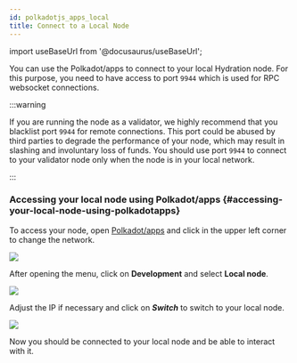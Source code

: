 ```yaml
---
id: polkadotjs_apps_local 
title: Connect to a Local Node 
---
```


import useBaseUrl from '@docusaurus/useBaseUrl';

You can use the Polkadot/apps to connect to your local Hydration node. For this purpose, you need to have access to port `9944` which is used for RPC websocket connections.

:::warning

If you are running the node as a validator, we highly recommend that you blacklist port `9944` for remote connections. This port could be abused by third parties to degrade the performance of your node, which may result in slashing and involuntary loss of funds. You should use port `9944` to connect to your validator node only when the node is in your local network.

:::

### Accessing your local node using Polkadot/apps {#accessing-your-local-node-using-polkadotapps}

To access your node, open [Polkadot/apps](https://polkadot.js.org/apps/) and click in the upper left corner to change the network.

<div>
  <img src={useBaseUrl('/polkadotjs-apps/PolkadotJS-APPS-1.png')} />
</div>

After opening the menu, click on **Development** and select **Local node**.
<div style={{textAlign: 'center'}}>
  <img src={useBaseUrl('/polkadotjs-apps/local-1.png')} />
</div>

Adjust the IP if necessary and click on ***Switch*** to switch to your local node.

<div style={{textAlign: 'center'}}>
  <img src={useBaseUrl('/polkadotjs-apps/local-2.png')} />
</div>

Now you should be connected to your local node and be able to interact with it.
